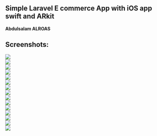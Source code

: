 ## Simple Laravel E commerce App with iOS app swift and ARkit

**Abdulsalam ALROAS**  

## Screenshots:
![](screenshots/image-002.png)  
![](screenshots/image-004.png)  
![](screenshots/image-006.png)  
![](screenshots/image-008.png)  
![](screenshots/image-010.png)  
![](screenshots/image-012.png)  
![](screenshots/image-014.png)  
![](screenshots/image-016.jpg)  
![](screenshots/image-017.png)  
![](screenshots/image-019.png)  
![](screenshots/image-021.png)  
![](screenshots/image-023.png)  
![](screenshots/image-025.jpg)  
![](screenshots/image-026.png)  
![](screenshots/image-028.png)  
